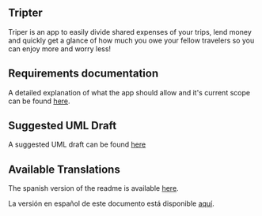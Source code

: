 ## Tripter
Triper is an app to easily divide shared expenses of your trips, lend money and quickly get a glance of how much you owe your fellow travelers so you can enjoy more and worry less!

## Requirements documentation

A detailed explanation of what the app should allow and it's current scope can be found [here](./docs/REQUIREMENTS.md).

## Suggested UML Draft

A suggested UML draft can be found [here](./docs/uml_diagram.jpg)

## Available Translations

The spanish version of the readme is available [here](./docs/README_es.md).

La versión en español de este documento está disponible [aquí](./docs/README_es.md).

